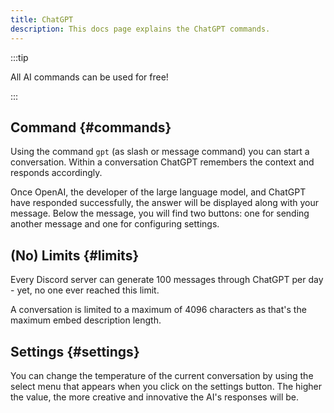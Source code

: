 ```yaml
---
title: ChatGPT
description: This docs page explains the ChatGPT commands.
---
```


:::tip

All AI commands can be used for free!

:::

## Command {#commands}

Using the command `gpt` (as slash or message command) you can start a conversation. Within a conversation ChatGPT remembers the context and responds accordingly.

Once OpenAI, the developer of the large language model, and ChatGPT have responded successfully, the answer will be displayed along with your message. Below the message, you will find two buttons: one for sending another message and one for configuring settings.

## (No) Limits {#limits}

Every Discord server can generate 100 messages through ChatGPT per day - yet, no one ever reached this limit.

A conversation is limited to a maximum of 4096 characters as that's the maximum embed description length.

## Settings {#settings}

You can change the temperature of the current conversation by using the select menu that appears when you click on the settings button. The higher the value, the more creative and innovative the AI's responses will be.
